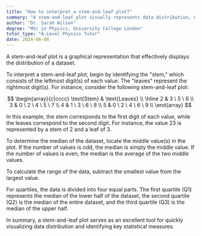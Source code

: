 ```yaml
---
title: "How to interpret a stem-and-leaf plot?"
summary: "A stem-and-leaf plot visually represents data distribution, displaying values in a way that highlights their frequency and range. It helps in understanding the shape of the data set."
author: "Dr. Sarah Wilson"
degree: "MSc in Physics, University College London"
tutor_type: "A-Level Physics Tutor"
date: 2024-06-06
---
```


A stem-and-leaf plot is a graphical representation that effectively displays the distribution of a dataset.

To interpret a stem-and-leaf plot, begin by identifying the "stem," which consists of the leftmost digit(s) of each value. The "leaves" represent the rightmost digit(s). For instance, consider the following stem-and-leaf plot:

$$
\begin{array}{c|cccc}
\text{Stem} & \text{Leaves} \\
\hline
2 & 3 \ 5 \ 6 \\
3 & 0 \ 2 \ 4 \ 5 \ 7 \\
4 & 1 \ 3 \ 6 \ 8 \\
5 & 0 \ 2 \ 4 \ 6 \ 9 \\
\end{array}
$$

In this example, the stem corresponds to the first digit of each value, while the leaves correspond to the second digit. For instance, the value $23$ is represented by a stem of $2$ and a leaf of $3$.

To determine the median of the dataset, locate the middle value(s) in the plot. If the number of values is odd, the median is simply the middle value. If the number of values is even, the median is the average of the two middle values.

To calculate the range of the data, subtract the smallest value from the largest value.

For quartiles, the data is divided into four equal parts. The first quartile (Q1) represents the median of the lower half of the dataset, the second quartile (Q2) is the median of the entire dataset, and the third quartile (Q3) is the median of the upper half.

In summary, a stem-and-leaf plot serves as an excellent tool for quickly visualizing data distribution and identifying key statistical measures.
    
